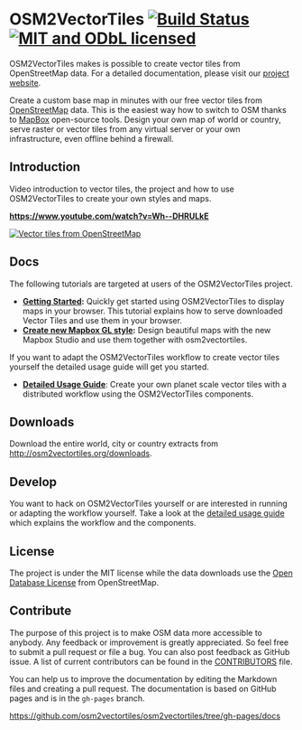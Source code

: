 # OSM2VectorTiles [![Build Status](https://travis-ci.org/osm2vectortiles/osm2vectortiles.svg?branch=master)](https://travis-ci.org/osm2vectortiles/osm2vectortiles) [![MIT and ODbL licensed](https://img.shields.io/badge/license-MIT/ODbL-blue.svg)](https://github.com/osm2vectortiles/osm2vectortiles#license)

OSM2VectorTiles makes is possible to create vector tiles from OpenStreetMap data. For a detailed documentation, please visit our [project website](http://osm2vectortiles.org/docs/).

Create a custom base map in minutes with our free vector tiles from [OpenStreetMap](http://openstreetmap.org) data. 
This is the easiest way how to switch to OSM thanks to [MapBox](https://github.com/mapbox) open-source tools. Design your own map of world or country, serve raster or vector tiles from any virtual server or your own infrastructure, even offline behind a firewall.

## Introduction

Video introduction to vector tiles, the project and how to use OSM2VectorTiles to create your own styles and maps.

**https://www.youtube.com/watch?v=Wh--DHRULkE**

[![Vector tiles from OpenStreetMap](https://img.youtube.com/vi/Wh--DHRULkE/0.jpg)](https://www.youtube.com/watch?v=Wh--DHRULkE)

## Docs

The following tutorials are targeted at users of the OSM2VectorTiles project.

- **[Getting Started](http://osm2vectortiles.org/docs/getting-started/):** Quickly get started using OSM2VectorTiles to display maps in your browser. This tutorial explains how to serve downloaded Vector Tiles and use them in your browser.
- **[Create new Mapbox GL style](http://osm2vectortiles.org/docs/create-map-with-mapbox-studio/):** Design beautiful maps with the new Mapbox Studio and use them together with osm2vectortiles.

If you want to adapt the OSM2VectorTiles workflow to create vector tiles yourself the detailed usage guide
will get you started.

- **[Detailed Usage Guide](/USAGE.md)**: Create your own planet scale vector tiles with a distributed workflow using the OSM2VectorTiles components.

## Downloads

Download the entire world, city or country extracts from http://osm2vectortiles.org/downloads.

## Develop

You want to hack on OSM2VectorTiles yourself or are interested in running or adapting the workflow yourself.
Take a look at the [detailed usage guide](USAGE.md) which explains the workflow and the components.

## License

The project is under the MIT license while the data downloads use the [Open Database License](http://wiki.openstreetmap.org/wiki/Open_Database_License) from OpenStreetMap.

## Contribute

The purpose of this project is to make OSM data more accessible to anybody. Any feedback or improvement is greatly appreciated. So feel free to submit a pull request or file a bug. You can also post feedback as GitHub issue. A list of current contributors can be found in the [CONTRIBUTORS](/CONTRIBUTORS.md) file.

You can help us to improve the documentation by editing the Markdown files and creating a pull request.
The documentation is based on GitHub pages and is in the `gh-pages` branch.

https://github.com/osm2vectortiles/osm2vectortiles/tree/gh-pages/docs
